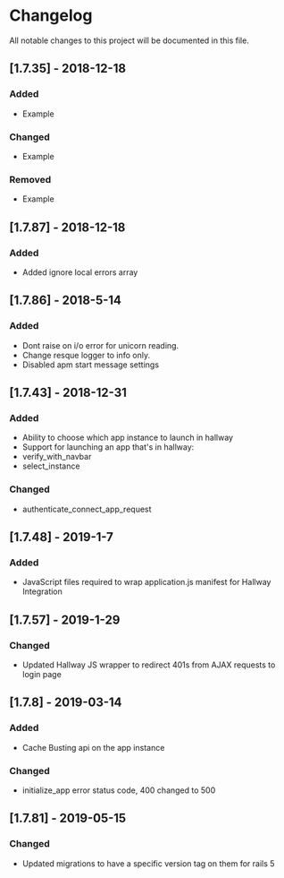 # Changelog
All notable changes to this project will be documented in this file.

## [1.7.35] - 2018-12-18
### Added
- Example

### Changed
- Example

### Removed
- Example

## [1.7.87] - 2018-12-18
### Added
- Added ignore local errors array 

## [1.7.86] - 2018-5-14
### Added
- Dont raise on i/o error for unicorn reading. 
- Change resque logger to info only. 
- Disabled apm start message settings

## [1.7.43] - 2018-12-31
### Added
- Ability to choose which app instance to launch in hallway
- Support for launching an app that's in hallway:
- verify_with_navbar
- select_instance

### Changed
- authenticate_connect_app_request

## [1.7.48] - 2019-1-7
### Added
- JavaScript files required to wrap application.js manifest for Hallway Integration


## [1.7.57] - 2019-1-29
### Changed
- Updated Hallway JS wrapper to redirect 401s from AJAX requests to login page


## [1.7.8] - 2019-03-14
### Added
- Cache Busting api on the app instance

### Changed
- initialize_app error status code, 400 changed to 500

## [1.7.81] - 2019-05-15
### Changed
- Updated migrations to have a specific version tag on them for rails 5